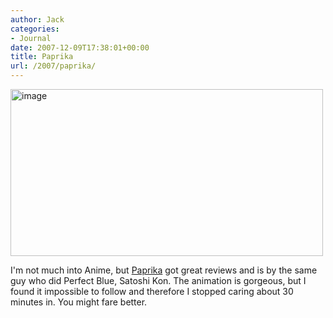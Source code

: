 ```yaml
---
author: Jack
categories:
- Journal
date: 2007-12-09T17:38:01+00:00
title: Paprika
url: /2007/paprika/
---
```


<img src="/files/paprika.jpg" style="border: 0;" alt="image" width="500" height="267" />

I'm not much into Anime, but [Paprika][1] got great reviews and is by the same guy who did Perfect Blue, Satoshi Kon. The animation is gorgeous, but I found it impossible to follow and therefore I stopped caring about 30 minutes in. You might fare better.

 [1]: http://www.rottentomatoes.com/m/paprika/